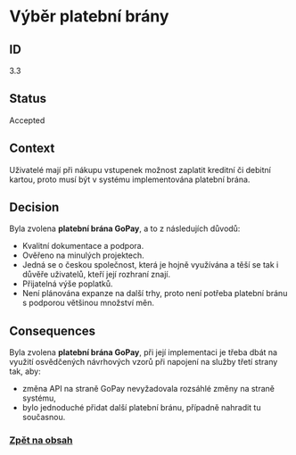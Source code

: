 # Výběr platební brány

## ID

3.3

## Status 

Accepted

## Context 

Uživatelé mají při nákupu vstupenek možnost zaplatit kreditní či debitní kartou, proto musí být v systému implementována platební brána.

## Decision 

Byla zvolena **platební brána GoPay**, a to z následujích důvodů:
- Kvalitní dokumentace a podpora.
- Ověřeno na minulých projektech.
- Jedná se o českou společnost, která je hojně využívána a těší se tak i důvěře uživatelů, kteří její rozhraní znají.
- Přijatelná výše poplatků.
- Není plánována expanze na další trhy, proto není potřeba platební bránu s podporou většinou množství měn.

## Consequences

Byla zvolena **platební brána GoPay**, při její implementaci je třeba dbát na využití osvědčených návrhových vzorů při napojení na služby třetí strany tak, aby:
- změna API na straně GoPay nevyžadovala rozsáhlé změny na straně systému,
- bylo jednoduché přidat další platební bránu, případně nahradit tu současnou.

### [Zpět na obsah](../README.md#obsah)